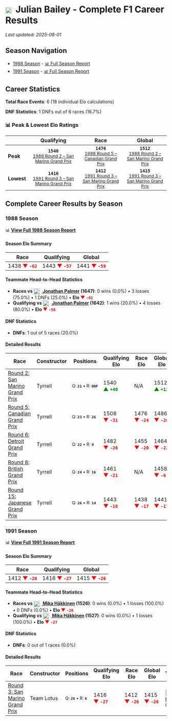 # <img src="https://upload.wikimedia.org/wikipedia/commons/thumb/8/83/Flag_of_the_United_Kingdom_%283-5%29.svg/512px-Flag_of_the_United_Kingdom_%283-5%29.svg.png?20250726143817" alt="United Kingdom" width="20" height="auto" style="vertical-align: middle; margin-right: 5px;" onerror="this.outerHTML='🇬🇧'; this.style.marginRight='5px';"/> Julian Bailey - Complete F1 Career Results

*Last updated: 2025-08-01*

## Season Navigation

- [1988 Season](#1988-season) - [📊 Full Season Report](../seasons/1988-season-report)
- [1991 Season](#1991-season) - [📊 Full Season Report](../seasons/1991-season-report)

## Career Statistics

**Total Race Events**: 6 (18 individual Elo calculations)

**DNF Statistics**: 1 DNFs out of 6 races (16.7%)

### 📊 Peak & Lowest Elo Ratings

| &nbsp; | Qualifying | Race | Global |
|-------|------------|------|--------|
| **Peak** | <center>**`1540`**<br/><small>[1988 Round 2 – San Marino Grand Prix](../seasons/1988-season-report#round-2-san-marino-grand-prix)</small></center> | <center>**`1476`**<br/><small>[1988 Round 5 – Canadian Grand Prix](../seasons/1988-season-report#round-5-canadian-grand-prix)</small></center> | <center>**`1512`**<br/><small>[1988 Round 2 – San Marino Grand Prix](../seasons/1988-season-report#round-2-san-marino-grand-prix)</small></center> |
| **Lowest** | <center>**`1416`**<br/><small>[1991 Round 3 – San Marino Grand Prix](../seasons/1991-season-report#round-3-san-marino-grand-prix)</small></center> | <center>**`1412`**<br/><small>[1991 Round 3 – San Marino Grand Prix](../seasons/1991-season-report#round-3-san-marino-grand-prix)</small></center> | <center>**`1415`**<br/><small>[1991 Round 3 – San Marino Grand Prix](../seasons/1991-season-report#round-3-san-marino-grand-prix)</small></center> |


## Complete Career Results by Season

### 1988 Season

📊 **[View Full 1988 Season Report](../seasons/1988-season-report)**

#### Season Elo Summary

| Race | Qualifying | Global |
|------|------------|--------|
| 1438 **<span style="color: red;">▼&nbsp;`-62`</span>** | 1443 **<span style="color: red;">▼&nbsp;`-57`</span>** | 1441 **<span style="color: red;">▼&nbsp;`-59`</span>** |

#### Teammate Head-to-Head Statistics

- **Races vs [<img src="https://upload.wikimedia.org/wikipedia/commons/thumb/8/83/Flag_of_the_United_Kingdom_%283-5%29.svg/512px-Flag_of_the_United_Kingdom_%283-5%29.svg.png?20250726143817" alt="United Kingdom" width="20" height="auto" style="vertical-align: middle; margin-right: 5px;" onerror="this.outerHTML='🇬🇧'; this.style.marginRight='5px';"/> Jonathan Palmer](jonathan-palmer) (1647)**: 0 wins (0.0%) • 3 losses (75.0%) • 1 DNFs (25.0%) • **Elo <span style="color: red;">▼&nbsp;`-61`</span>**
- **Qualifying vs [<img src="https://upload.wikimedia.org/wikipedia/commons/thumb/8/83/Flag_of_the_United_Kingdom_%283-5%29.svg/512px-Flag_of_the_United_Kingdom_%283-5%29.svg.png?20250726143817" alt="United Kingdom" width="20" height="auto" style="vertical-align: middle; margin-right: 5px;" onerror="this.outerHTML='🇬🇧'; this.style.marginRight='5px';"/> Jonathan Palmer](jonathan-palmer) (1642)**: 1 wins (20.0%) • 4 losses (80.0%) • **Elo <span style="color: red;">▼&nbsp;`-56`</span>**

#### DNF Statistics

- **DNFs**: 1 out of 5 races (20.0%)

#### Detailed Results

| Race | Constructor | Positions | Qualifying Elo | Race Elo | Global Elo | Teammate |
|------|-------------|-----------|----------------|----------|------------|----------|
| [Round 2: San Marino Grand Prix](../seasons/1988-season-report#round-2-san-marino-grand-prix) | Tyrrell | <small>Q:&nbsp;**`21`**&nbsp;•&nbsp;R:&nbsp;**`DNF`**</small> | 1540 **<span style="color: green;">▲&nbsp;`+40`</span>** | N/A | 1512 **<span style="color: green;">▲&nbsp;`+12`</span>** | [<img src="https://upload.wikimedia.org/wikipedia/commons/thumb/8/83/Flag_of_the_United_Kingdom_%283-5%29.svg/512px-Flag_of_the_United_Kingdom_%283-5%29.svg.png?20250726143817" alt="United Kingdom" width="20" height="auto" style="vertical-align: middle; margin-right: 5px;" onerror="this.outerHTML='🇬🇧'; this.style.marginRight='5px';"/> Jonathan Palmer](jonathan-palmer)<br/><small>Q:&nbsp;**`23`**&nbsp;•&nbsp;R:&nbsp;**`14`**</small> |
| [Round 5: Canadian Grand Prix](../seasons/1988-season-report#round-5-canadian-grand-prix) | Tyrrell | <small>Q:&nbsp;**`23`**&nbsp;•&nbsp;R:&nbsp;**`26`**</small> | 1508 **<span style="color: red;">▼&nbsp;`-31`</span>** | 1476 **<span style="color: red;">▼&nbsp;`-24`</span>** | 1486 **<span style="color: red;">▼&nbsp;`-26`</span>** | [<img src="https://upload.wikimedia.org/wikipedia/commons/thumb/8/83/Flag_of_the_United_Kingdom_%283-5%29.svg/512px-Flag_of_the_United_Kingdom_%283-5%29.svg.png?20250726143817" alt="United Kingdom" width="20" height="auto" style="vertical-align: middle; margin-right: 5px;" onerror="this.outerHTML='🇬🇧'; this.style.marginRight='5px';"/> Jonathan Palmer](jonathan-palmer)<br/><small>Q:&nbsp;**`19`**&nbsp;•&nbsp;R:&nbsp;**`6`**</small> |
| [Round 6: Detroit Grand Prix](../seasons/1988-season-report#round-6-detroit-grand-prix) | Tyrrell | <small>Q:&nbsp;**`22`**&nbsp;•&nbsp;R:&nbsp;**`9`**</small> | 1482 **<span style="color: red;">▼&nbsp;`-26`</span>** | 1455 **<span style="color: red;">▼&nbsp;`-20`</span>** | 1464 **<span style="color: red;">▼&nbsp;`-22`</span>** | [<img src="https://upload.wikimedia.org/wikipedia/commons/thumb/8/83/Flag_of_the_United_Kingdom_%283-5%29.svg/512px-Flag_of_the_United_Kingdom_%283-5%29.svg.png?20250726143817" alt="United Kingdom" width="20" height="auto" style="vertical-align: middle; margin-right: 5px;" onerror="this.outerHTML='🇬🇧'; this.style.marginRight='5px';"/> Jonathan Palmer](jonathan-palmer)<br/><small>Q:&nbsp;**`17`**&nbsp;•&nbsp;R:&nbsp;**`5`**</small> |
| [Round 8: British Grand Prix](../seasons/1988-season-report#round-8-british-grand-prix) | Tyrrell | <small>Q:&nbsp;**`24`**&nbsp;•&nbsp;R:&nbsp;**`16`**</small> | 1461 **<span style="color: red;">▼&nbsp;`-21`</span>** | N/A | 1458 **<span style="color: red;">▼&nbsp;`-6`</span>** | [<img src="https://upload.wikimedia.org/wikipedia/commons/thumb/8/83/Flag_of_the_United_Kingdom_%283-5%29.svg/512px-Flag_of_the_United_Kingdom_%283-5%29.svg.png?20250726143817" alt="United Kingdom" width="20" height="auto" style="vertical-align: middle; margin-right: 5px;" onerror="this.outerHTML='🇬🇧'; this.style.marginRight='5px';"/> Jonathan Palmer](jonathan-palmer)<br/><small>Q:&nbsp;**`17`**&nbsp;•&nbsp;R:&nbsp;**`DNF`**</small> |
| [Round 15: Japanese Grand Prix](../seasons/1988-season-report#round-15-japanese-grand-prix) | Tyrrell | <small>Q:&nbsp;**`26`**&nbsp;•&nbsp;R:&nbsp;**`14`**</small> | 1443 **<span style="color: red;">▼&nbsp;`-18`</span>** | 1438 **<span style="color: red;">▼&nbsp;`-17`</span>** | 1441 **<span style="color: red;">▼&nbsp;`-17`</span>** | [<img src="https://upload.wikimedia.org/wikipedia/commons/thumb/8/83/Flag_of_the_United_Kingdom_%283-5%29.svg/512px-Flag_of_the_United_Kingdom_%283-5%29.svg.png?20250726143817" alt="United Kingdom" width="20" height="auto" style="vertical-align: middle; margin-right: 5px;" onerror="this.outerHTML='🇬🇧'; this.style.marginRight='5px';"/> Jonathan Palmer](jonathan-palmer)<br/><small>Q:&nbsp;**`16`**&nbsp;•&nbsp;R:&nbsp;**`12`**</small> |

### 1991 Season

📊 **[View Full 1991 Season Report](../seasons/1991-season-report)**

#### Season Elo Summary

| Race | Qualifying | Global |
|------|------------|--------|
| 1412 **<span style="color: red;">▼&nbsp;`-26`</span>** | 1416 **<span style="color: red;">▼&nbsp;`-27`</span>** | 1415 **<span style="color: red;">▼&nbsp;`-26`</span>** |

#### Teammate Head-to-Head Statistics

- **Races vs [<img src="https://upload.wikimedia.org/wikipedia/commons/b/bc/Flag_of_Finland.svg" alt="Finland" width="20" height="auto" style="vertical-align: middle; margin-right: 5px;" onerror="this.outerHTML='🇫🇮'; this.style.marginRight='5px';"/> Mika Häkkinen](mika-hkkinen) (1526)**: 0 wins (0.0%) • 1 losses (100.0%) • 0 DNFs (0.0%) • **Elo <span style="color: red;">▼&nbsp;`-26`</span>**
- **Qualifying vs [<img src="https://upload.wikimedia.org/wikipedia/commons/b/bc/Flag_of_Finland.svg" alt="Finland" width="20" height="auto" style="vertical-align: middle; margin-right: 5px;" onerror="this.outerHTML='🇫🇮'; this.style.marginRight='5px';"/> Mika Häkkinen](mika-hkkinen) (1527)**: 0 wins (0.0%) • 1 losses (100.0%) • **Elo <span style="color: red;">▼&nbsp;`-27`</span>**

#### DNF Statistics

- **DNFs**: 0 out of 1 races (0.0%)

#### Detailed Results

| Race | Constructor | Positions | Qualifying Elo | Race Elo | Global Elo | Teammate |
|------|-------------|-----------|----------------|----------|------------|----------|
| [Round 3: San Marino Grand Prix](../seasons/1991-season-report#round-3-san-marino-grand-prix) | Team Lotus | <small>Q:&nbsp;**`26`**&nbsp;•&nbsp;R:&nbsp;**`6`**</small> | 1416 **<span style="color: red;">▼&nbsp;`-27`</span>** | 1412 **<span style="color: red;">▼&nbsp;`-26`</span>** | 1415 **<span style="color: red;">▼&nbsp;`-26`</span>** | [<img src="https://upload.wikimedia.org/wikipedia/commons/b/bc/Flag_of_Finland.svg" alt="Finland" width="20" height="auto" style="vertical-align: middle; margin-right: 5px;" onerror="this.outerHTML='🇫🇮'; this.style.marginRight='5px';"/> Mika Häkkinen](mika-hkkinen)<br/><small>Q:&nbsp;**`25`**&nbsp;•&nbsp;R:&nbsp;**`5`**</small> |


